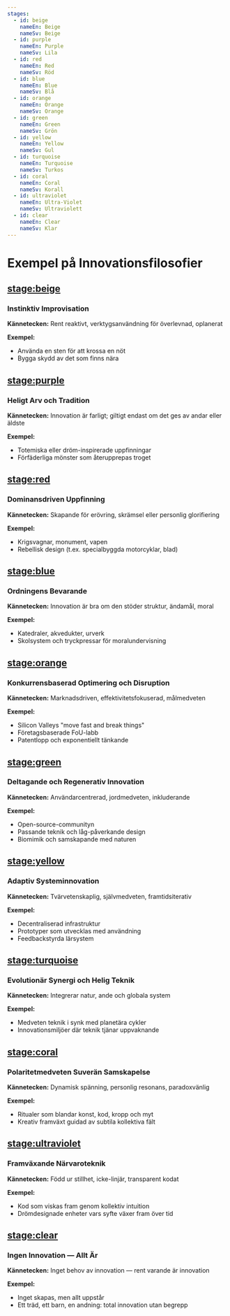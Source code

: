 ```yaml
---
stages:
  - id: beige
    nameEn: Beige
    nameSv: Beige
  - id: purple
    nameEn: Purple
    nameSv: Lila
  - id: red
    nameEn: Red
    nameSv: Röd
  - id: blue
    nameEn: Blue
    nameSv: Blå
  - id: orange
    nameEn: Orange
    nameSv: Orange
  - id: green
    nameEn: Green
    nameSv: Grön
  - id: yellow
    nameEn: Yellow
    nameSv: Gul
  - id: turquoise
    nameEn: Turquoise
    nameSv: Turkos
  - id: coral
    nameEn: Coral
    nameSv: Korall
  - id: ultraviolet
    nameEn: Ultra-Violet
    nameSv: Ultraviolett
  - id: clear
    nameEn: Clear
    nameSv: Klar
---
```


# Exempel på Innovationsfilosofier

## <stage:beige>

### Instinktiv Improvisation

**Kännetecken:** Rent reaktivt, verktygsanvändning för överlevnad, oplanerat

**Exempel:**
- Använda en sten för att krossa en nöt
- Bygga skydd av det som finns nära

## <stage:purple>

### Heligt Arv och Tradition

**Kännetecken:** Innovation är farligt; giltigt endast om det ges av andar eller äldste

**Exempel:**
- Totemiska eller dröm-inspirerade uppfinningar
- Förfäderliga mönster som återupprepas troget

## <stage:red>

### Dominansdriven Uppfinning

**Kännetecken:** Skapande för erövring, skrämsel eller personlig glorifiering

**Exempel:**
- Krigsvagnar, monument, vapen
- Rebellisk design (t.ex. specialbyggda motorcyklar, blad)

## <stage:blue>

### Ordningens Bevarande

**Kännetecken:** Innovation är bra om den stöder struktur, ändamål, moral

**Exempel:**
- Katedraler, akvedukter, urverk
- Skolsystem och tryckpressar för moralundervisning

## <stage:orange>

### Konkurrensbaserad Optimering och Disruption

**Kännetecken:** Marknadsdriven, effektivitetsfokuserad, målmedveten

**Exempel:**
- Silicon Valleys "move fast and break things"
- Företagsbaserade FoU-labb
- Patentlopp och exponentiellt tänkande

## <stage:green>

### Deltagande och Regenerativ Innovation

**Kännetecken:** Användarcentrerad, jordmedveten, inkluderande

**Exempel:**
- Open-source-communityn
- Passande teknik och låg-påverkande design
- Biomimik och samskapande med naturen

## <stage:yellow>

### Adaptiv Systeminnovation

**Kännetecken:** Tvärvetenskaplig, självmedveten, framtidsiterativ

**Exempel:**
- Decentraliserad infrastruktur
- Prototyper som utvecklas med användning
- Feedbackstyrda lärsystem

## <stage:turquoise>

### Evolutionär Synergi och Helig Teknik

**Kännetecken:** Integrerar natur, ande och globala system

**Exempel:**
- Medveten teknik i synk med planetära cykler
- Innovationsmiljöer där teknik tjänar uppvaknande

## <stage:coral>

### Polaritetmedveten Suverän Samskapelse

**Kännetecken:** Dynamisk spänning, personlig resonans, paradoxvänlig

**Exempel:**
- Ritualer som blandar konst, kod, kropp och myt
- Kreativ framväxt guidad av subtila kollektiva fält

## <stage:ultraviolet>

### Framväxande Närvaroteknik

**Kännetecken:** Född ur stillhet, icke-linjär, transparent kodat

**Exempel:**
- Kod som viskas fram genom kollektiv intuition
- Drömdesignade enheter vars syfte växer fram över tid

## <stage:clear>

### Ingen Innovation — Allt Är

**Kännetecken:** Inget behov av innovation — rent varande är innovation

**Exempel:**
- Inget skapas, men allt uppstår
- Ett träd, ett barn, en andning: total innovation utan begrepp

